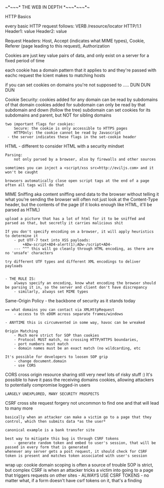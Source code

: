   ~*~*~*~* THE WEB IN DEPTH *~*~*~*~*~*~*~


HTTP Basics

every basic HTTP request follows:
	VERB /resource/locator HTTP/1.1
	Header1: value
	Header2: value

Request Headers:
	Host, Accept (indicates what MIME types), Cookie, Referer (page leading to this request), Authorization

Cookies are just key value pairs of data, and only exist on a server for a fixed period of time

each cookie has a domain pattern that it applies to and they're passed with eachc request the lcient makes to matching hosts

if you can set cookies on domains you're not supposed to ..... DUN DUN DUN


Cookie Security:
	cookies added for any domain can be read by subdomains of that domain
	cookies added for subdomain can only be read by that subdomain and down (follow the tree)
	subdomain can set cookies for its subdomains and parent, but NOT for sibling domains

	two important flags for cookies:
		Secure: the cookie is only accessible to HTTPS pages
		HTTPOnly: the cookie cannot be read by Javascript
	 - the server indicates these flags in the set-cookie header


HTML
	- different to consider HTML with a security mindset

	Parsing:
		not only parsed by a browser, also by firewalls and other sources

	sometimes you can inject a <script/xss src=http://eviljs.com> and it won't be caught

	browsers automatically close open script tags at the end of a page
	often all tags will do that


MIME Sniffing
	aka content sniffing
	send data to the browser without telling it what you're sending 
	the browser will often not just look at the Content-Type header, but the contents of the page
		(if it looks enough like HTML, it'll be parsed as HTML)

	upload a picture that has a lot of html for it to be sniffed and parsed as that, but secretly it carries malicious shit

	If you don't specify encoding on a browser, it will apply heuristics to determine it
		- put UTF-7 text into XSS payloads:
			+ADw-script+AD4-alert(1);ADw-/script+AD4-
		--- ^^^ this will go cleanly through HTML encoding, as there are no 'unsafe' characters

	try different UTF types and different XML encodings to deliver payloads


	- THE RULE IS:
		always specify an encoding, know what encoding the browser should be parsing it in, so the server and client don't have discrepancy
		- similarly, always set MIME types

Same-Origin Policy
	- the backbone of security as it stands today
	
	== what domains you can contact via XMLHttpRequest
		- access to th eDOM across separate frames/windows
	
	- ANYTIME this is circumvented in some way, havoc can be wreaked

	Origin Matching 
		- Much more strict for SOP than cookies
		- Protocol MUST match, no crossing HTTP/HTTPS boundaries,
		- port numbers must match
		- domain names must be an exact match (no wildcarding, etc

	It's possible for developers to loosen SOP grip
		- change document.domain
		- use CORS
	

CORS
	cross origin resource sharing
	still very new! lots of risky stuff :)
	It's possible to have it pass the receiving domains cookies, allowing attackers to potentially compromise logged-in users

	LARGELY UNEXPLORED, MANY SECURITY PROSPECTS

CSRF
	cross site request forgery
	not uncommon to find one and that will lead to many more
	
	basically when an attacker can make a victim go to a page that they control, which then submits data *as the user*

	canonical example is a bank transfer site
	
	best way to mitigate this bug is through CSRF tokens
		- generate random token and embed to user's session, that will be passed in every form that is generated
	whenever any server gets a post request, it should check for CSRF token is present and matches token associated with user's session

	
	


wrap up:
	cookie domain scoping is often a source of trouble
	SOP is strict, but complex
	CSRF is when an attacker tricks a victim into going to a page that triggers requests on other sites
		- ALWAYS USE CSRF TOKENS
			- no matter what, if a form doesn't have csrf tokens on it, that's a finding




